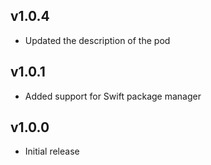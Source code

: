 v1.0.4
----------
* Updated the description of the pod

v1.0.1
----------
* Added support for Swift package manager

v1.0.0
----------
* Initial release

